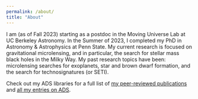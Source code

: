 ```yaml
---
permalink: /about/
title: "About"
---
```


I am (as of Fall 2023) starting as a postdoc in the Moving Universe Lab at UC Berkeley Astronomy. In the Summer of 2023, I completed my PhD in Astronomy & Astrophysics at Penn State. My current research is focused on gravitational microlensing, and in particular, the search for stellar mass black holes in the Milky Way. My past research topics have been: microlensing searches for exoplanets, star and brown dwarf formation, and the search for technosignatures (or SETI).

Check out my ADS libraries for a full list of <a href="https://ui.adsabs.harvard.edu/search/q=docs(library%2FiXV79HlVSCCu2YLdcklvTA)&sort=date%20desc%2C%20bibcode%20desc&p_=0">my peer-reviewed publications</a> and <a href="https://ui.adsabs.harvard.edu/search/q=docs(library%2FAdGbiRQtQ0qpHcVNRJxWcg)&sort=date%20desc%2C%20bibcode%20desc&p_=0">all my entries on ADS</a>.
